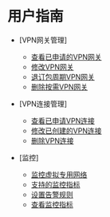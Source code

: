 # 用户指南

-   [VPN网关管理]
    -   [查看已申请的VPN网关](查看已申请的VPN网关.md)
    -   [修改VPN网关](修改VPN网关.md)
    -   [退订包周期VPN网关](退订包周期VPN网关.md)
    -   [删除按需VPN网关](删除按需VPN网关.md)

-   [VPN连接管理]
    -   [查看已申请VPN连接](查看已申请VPN连接.md)
    -   [修改已创建的VPN连接](修改已创建的VPN连接.md)
    -   [删除VPN连接](删除VPN连接.md)

-   [监控]
    -   [监控虚拟专用网络](监控虚拟专用网络.md)
    -   [支持的监控指标](支持的监控指标.md)
    -   [设置告警规则](设置告警规则.md)
    -   [查看监控指标](查看监控指标.md)


